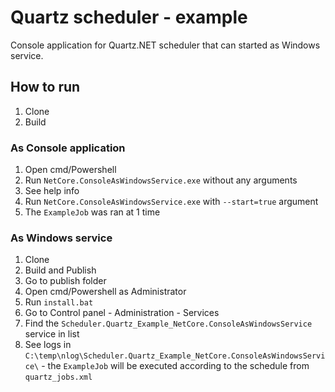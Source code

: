 ﻿# Quartz scheduler - example

Console application for Quartz.NET scheduler that can started as Windows service.

## How to run

1. Clone
2. Build

### As Console application

1. Open cmd/Powershell
2. Run `NetCore.ConsoleAsWindowsService.exe` without any arguments
3. See help info
4. Run `NetCore.ConsoleAsWindowsService.exe` with `--start=true` argument
5. The `ExampleJob` was ran at 1 time

### As Windows service

1. Clone
2. Build and Publish
3. Go to publish folder
4. Open cmd/Powershell as Administrator
5. Run `install.bat`
6. Go to Control panel - Administration - Services
7. Find the `Scheduler.Quartz_Example_NetCore.ConsoleAsWindowsService` service in list
8. See logs in `C:\temp\nlog\Scheduler.Quartz_Example_NetCore.ConsoleAsWindowsService\` - the `ExampleJob` will be executed according to the schedule from `quartz_jobs.xml`